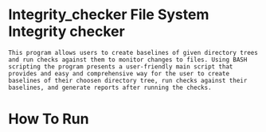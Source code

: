 # Integrity_checker                                                                                                                                                                                                            File System Integrity checker

    This program allows users to create baselines of given directory trees and run checks against them to monitor changes to files. Using BASH scripting the program presents a user-friendly main script that provides and easy and comprehensive way for the user to create baselines of their choosen directory tree, run checks against their baselines, and generate reports after running the checks.

# How To Run
